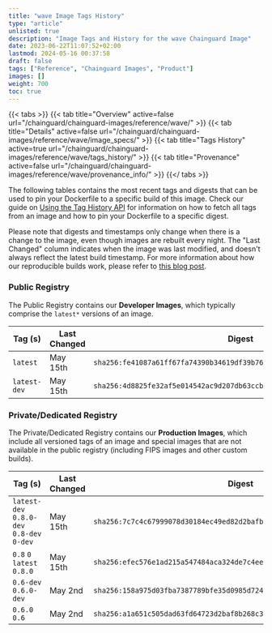 ```yaml
---
title: "wave Image Tags History"
type: "article"
unlisted: true
description: "Image Tags and History for the wave Chainguard Image"
date: 2023-06-22T11:07:52+02:00
lastmod: 2024-05-16 00:37:58
draft: false
tags: ["Reference", "Chainguard Images", "Product"]
images: []
weight: 700
toc: true
---
```


{{< tabs >}}
{{< tab title="Overview" active=false url="/chainguard/chainguard-images/reference/wave/" >}}
{{< tab title="Details" active=false url="/chainguard/chainguard-images/reference/wave/image_specs/" >}}
{{< tab title="Tags History" active=true url="/chainguard/chainguard-images/reference/wave/tags_history/" >}}
{{< tab title="Provenance" active=false url="/chainguard/chainguard-images/reference/wave/provenance_info/" >}}
{{</ tabs >}}

The following tables contains the most recent tags and digests that can be used to pin your Dockerfile to a specific build of this image. Check our guide on [Using the Tag History API](/chainguard/chainguard-images/using-the-tag-history-api/) for information on how to fetch all tags from an image and how to pin your Dockerfile to a specific digest.

Please note that digests and timestamps only change when there is a change to the image, even though images are rebuilt every night. The "Last Changed" column indicates when the image was last modified, and doesn't always reflect the latest build timestamp. For more information about how our reproducible builds work, please refer to [this blog post](https://www.chainguard.dev/unchained/reproducing-chainguards-reproducible-image-builds).

### Public Registry
The Public Registry contains our **Developer Images**, which typically comprise the `latest*` versions of an image.

| Tag (s)       | Last Changed | Digest                                                                    |
|---------------|--------------|---------------------------------------------------------------------------|
|  `latest`     | May 15th     | `sha256:fe41087a61ff67fa74390b34619df39b767b3aee262ae78e80fb9646d1203996` |
|  `latest-dev` | May 15th     | `sha256:4d8825fe32af5e014542ac9d207db63ccbd40ad03147c958a55aaa7799f2e7a0` |


### Private/Dedicated Registry
The Private/Dedicated Registry contains our **Production Images**, which include all versioned tags of an image and special images that are not available in the public registry (including FIPS images and other custom builds).

| Tag (s)                                     | Last Changed | Digest                                                                    |
|---------------------------------------------|--------------|---------------------------------------------------------------------------|
|  `latest-dev` `0.8.0-dev` `0.8-dev` `0-dev` | May 15th     | `sha256:7c7c4c67999078d30184ec49ed82d2bafb8346f40e0da7a570b1e2e62ca32570` |
|  `0.8` `0` `latest` `0.8.0`                 | May 15th     | `sha256:efec576e1ad215a547484aca324de7c4ee5d666500ab62e3ce6f713c67904856` |
|  `0.6-dev` `0.6.0-dev`                      | May 2nd      | `sha256:158a975d03fba7387789bfe35d0985d72443572ed6b97431ea6b0a285921adea` |
|  `0.6.0` `0.6`                              | May 2nd      | `sha256:a1a651c505dad63fd64723d2baf8b268c313c02a49439990f7353ad517a111ad` |

